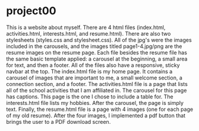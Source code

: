 # project00
This is a website about myself. There are 4 html files (index.html, activities.html, interests.html, and resume.html). There are also two stylesheets (styles.css and stylesheet.css). All of the jpg's were the images included in the carousels, and the images titled page1-4.jpg/png are the resume images on the resume page. Each file besides the resume file has the same basic template applied: a carousel at the beginning, a small area for text, and then a footer. All of the files also have a responsive, sticky navbar at the top.
The index.html file is my home page. It contains a carousel of images that are important to me, a small welcome section, a connection section, and a footer.
The activities.html file is a page that lists all of the school activities that I am affiliated in. The carousel for this page has captions. This page is the one I chose to include a table for.
The interests.html file lists my hobbies. After the carousel, the page is simply text.
Finally, the resume.html file is a page with 4 images (one for each page of my old resume). After the four images, I implemented a pdf button that brings the user to a PDF download screen.

